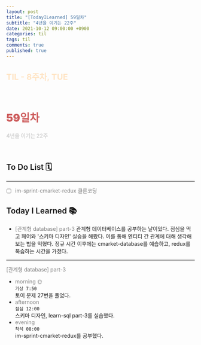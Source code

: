 ```yaml
---
layout: post
title: "[TodayILearned] 59일차"
subtitle: "4년을 이기는 22주"
date: 2021-10-12 09:00:00 +0900
categories: til
tags: til
comments: true
published: true
---
```


## <span style="color:Bisque;font-size: 22px">TIL - 8주차, TUE</span>

<br />

# **<span style="font-weight:900;color:indianred">59일차</span>**

**<span style="color:lightgray">4년을 이기는 22주</span>**

<br />

## <span style="font-weight:600">To Do List</span> 🗓

---

- [ ] <span style="color:gray">im-sprint-cmarket-redux 클론코딩</span>

## <span style="font-weight:600">Today I Learned</span> 📚

- <span style="color:gray">[관계형 database] part-3</span>
  관계형 데이터베이스를 공부하는 날이었다. 점심을 먹고 페어와 '스키마 디자인' 실습을 해봤다. 이를 통해 엔티티 간 관계에 대해 생각해보는 법을 익혔다.
  정규 시간 이후에는 cmarket-database를 예습하고, redux를 복습하는 시간을 가졌다.

---

<span style="color:gray">[관계형 database] part-3</span>

- <span style="color:gray">morning 🌞</span> <br>
  `기상 7:50` <br>
  토이 문제 27번을 풀었다.
- <span style="color:gray">afternoon</span> <br>
  `점심 12:00`<br>
  스키마 디자인, learn-sql part-3를 실습했다.
- <span style="color:gray">evening</span> <br>
  `착석 08:00`<br>
  im-sprint-cmarket-redux를 공부했다.

